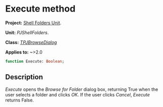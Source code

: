 # Execute method

**Project:** [Shell Folders Unit](../API.md).

**Unit:** _PJShellFolders_.

**Class:** _[TPJBrowseDialog](./TPJBrowseDialog.md)_

**Applies to:** ~>2.0

```pascal
function Execute: Boolean;
```

## Description

_Execute_ opens the _Browse for Folder_ dialog box, returning True when the user selects a folder and clicks _OK_. If the user clicks _Cancel_, _Execute_ returns False.
